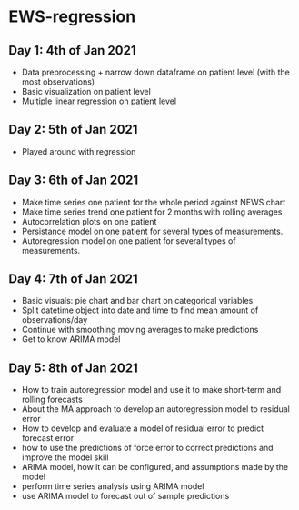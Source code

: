# EWS-regression

## Day 1: 4th of Jan 2021

- Data preprocessing + narrow down dataframe on patient level (with the most observations)
- Basic visualization on patient level 
- Multiple linear regression on patient level

## Day 2: 5th of Jan 2021

- Played around with regression

## Day 3: 6th of Jan 2021

- Make time series one patient for the whole period against NEWS chart
- Make time series trend one patient for 2 months with rolling averages
- Autocorrelation plots on one patient
- Persistance model on one patient for several types of measurements.
- Autoregression model on one patient for several types of measurements.

## Day 4: 7th of Jan 2021

- Basic visuals: pie chart and bar chart on categorical variables
- Split datetime object into date and time to find mean amount of observations/day
- Continue with smoothing moving averages to make predictions
- Get to know ARIMA model

## Day 5: 8th of Jan 2021

- How to train autoregression model and use it to make short-term and rolling forecasts
- About the MA approach to develop an autoregression model to residual error
- How to develop and evaluate a model of residual error to predict forecast error
- how to use the predictions of force error to correct predictions and improve the model skill
- ARIMA model, how it can be configured, and assumptions made by the model
- perform time series analysis using ARIMA model
- use ARIMA model to forecast out of sample predictions

